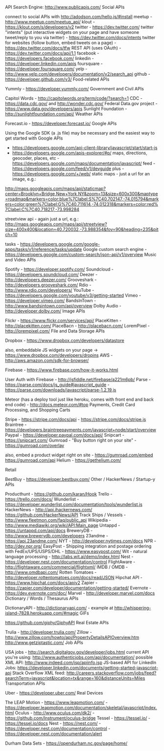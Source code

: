 API Search Engine: http://www.publicapis.com/
Social APIs

connect to social APIs with http://adodson.com/hello.js/#install
meetup - http://www.meetup.com/meetup_api/
klout - https://klout.com/s/developers/v2
twitter - https://dev.twitter.com/
twitter "intents" (put interactive widgets on your page and have someone tweet/reply to you via twitter) - https://dev.twitter.com/docs/intents
twitter for websites (follow button, embed tweets on a page) - https://dev.twitter.com/docs/tfw
REST API (uses OAuth) - https://dev.twitter.com/docs/api/1.1
facebook - https://developers.facebook.com/
linkedin - https://developer.linkedin.com/apis
foursquare - https://developer.foursquare.com/
yelp - http://www.yelp.com/developers/documentation/v2/search_api
github - https://developer.github.com/v3/
Food-related APIs

Yummly - https://developer.yummly.com/
Government and Civil APIs

Capitol Words - http://capitolwords.org/term/code/?search=1
CDC - https://data.cdc.gov/ and http://wonder.cdc.gov/
Federal Data.gov project - https://www.data.gov/developers/apis
Sunlight Foundation - http://sunlightfoundation.com/api/
Weather APIs

Forecast.io - https://developer.forecast.io/
Google APIs

Using the Google SDK (a .js file) may be necessary and the easiest way to get started with Google APIs

- https://developers.google.com/api-client-library/javascript/start/start-js
- https://developers.google.com/apis-explorer/#p/
maps, directions, geocoder, places, etc - https://developers.google.com/maps/documentation/javascript/
feed - https://developers.google.com/feed/v1/devguide
plus - https://developers.google.com/+/web/
static maps - just a url for an image, e.g.:

http://maps.googleapis.com/maps/api/staticmap?center=Brooklyn+Bridge,New+York,NY&zoom=13&size=600x300&maptype=roadmap&markers=color:blue%7Clabel:S%7C40.702147,-74.015794&markers=color:green%7Clabel:G%7C40.711614,-74.012318&markers=color:red%7Clabel:C%7C40.718217,-73.998284

streetview api - again just a url, e.g.: http://maps.googleapis.com/maps/api/streetview?size=400x400&location=40.720032,-73.988354&fov=90&heading=235&pitch=10

tasks - https://developers.google.com/google-apps/tasks/v1/reference/tasks/update
Google custom search engine - https://developers.google.com/custom-search/json-api/v1/overview
Music and Video APIs

Spotify - https://developer.spotify.com/
Soundcloud - https://developers.soundcloud.com/
Deezer - http://developers.deezer.com/
Grooveshark - http://developers.grooveshark.com/
Rdio - http://www.rdio.com/developers/
YouTube - https://developers.google.com/youtube/v3/getting-started
Vimeo - https://developer.vimeo.com/
BandsInTown - http://www.bandsintown.com/api/overview
Dolby Audio - http://developer.dolby.com/
Image APIs

Flickr - https://www.flickr.com/services/api/
PlaceKitten - http://placekitten.com/
PlaceBacn - http://placebacn.com/
LoremPixel - http://lorempixel.com/
File and Data Storage APIs

Dropbox - https://www.dropbox.com/developers/datastore

also, embeddable JS widgets on your page -> https://www.dropbox.com/developers/dropins
AWS - http://aws.amazon.com/sdk-for-browser/

Firebase - https://www.firebase.com/how-it-works.html

User Auth with Firebase - http://jsfiddle.net/firebase/a221m6pb/
Parse - https://parse.com/docs/js_guide#javascript_guide - https://parse.com/downloads/javascript/parse-1.2.19.js

Meteor (has a deploy tool just like heroku, comes with front end and back end code) - http://docs.meteor.com/#top
Payments, Credit Card Processing, and Shopping Carts

Stripe - https://stripe.com/docs/api - https://stripe.com/docs/stripe.js
Braintree - https://developers.braintreepayments.com/javascript+node/start/overview
Paypal - https://developer.paypal.com/docs/api/
Snipcart - https://snipcart.com/
Gumroad - "Buy button right on your site" - https://gumroad.com/overlay

also, embed a product widget right on site - https://gumroad.com/embed
https://gumroad.com/api
Helium - https://gethelium.com/

Retail

BestBuy - https://developer.bestbuy.com/
Other / HackerNews / Startup-y APIs

Producthunt - https://github.com/karan/Hook
Trello - https://trello.com/docs/
Wunderlist - https://developer.wunderlist.com/documentation/tools/wunderlist.js
HackerNews - http://api.ihackernews.com/
https://github.com/HackerNews/API
Track Ships / Vessels - http://www.fleetmon.com/faq/public_api
Wikipedia - http://www.mediawiki.org/wiki/API:Main_page
Untappd - https://untappd.com/api/docs
BreweryDB - http://www.brewerydb.com/developers
23andme - https://api.23andme.com/
NYT - http://developer.nytimes.com/docs
NPR - http://dev.npr.org/
EasyPost - Shipping integration and postage ordering with FedEx/UPS/USPS/DHL - https://www.easypost.com/
Wit - natural language processing - http://labs.wit.ai/demo/index.html
Nest - https://developer.nest.com/documentation/control
FlightAware - http://flightaware.com/commercial/flightxml/
IMDB / OMDB - http://www.omdbapi.com/
Rotten Tomatoes - http://developer.rottentomatoes.com/docs/read/JSON
Hipchat API - https://www.hipchat.com/docs/apiv2
Zapier - https://zapier.com/developer/documentation/getting-started/
Evernote - https://dev.evernote.com/doc/
Marvel - http://developer.marvel.com/docs
Dictionary / Words / Thesaurus APIs

DictionaryAPI - http://dictionaryapi.com/ - example at http://whispering-island-7828.herokuapp.com/#magic
GIFs

https://github.com/giphy/GiphyAPI
Real Estate APIs

Trulia - http://developer.trulia.com/
Zillow - http://www.zillow.com/howto/api/PropertyDetailsAPIOverview.htm
http://www.getziptastic.com/
Job APIs

USA jobs - http://search.digitalgov.gov/developer/jobs.html
current API you're using: http://www.authenticjobs.com/api/documentation/
possible XML API: http://www.indeed.com/jsp/apiinfo.jsp
JS-based API for LinkedIn Jobs: https://developer.linkedin.com/documents/getting-started-javascript-api
Stack Overflow XML feed: http://careers.stackoverflow.com/jobs/feed?searchTerm=javascript&location=tx&range=160&distanceUnits=Miles
Transportation APIs

Uber - https://developer.uber.com/
Real Devices

The LEAP Motion - https://www.leapmotion.com/ - https://developer.leapmotion.com/documentation/skeletal/javascript/index.html
Oculus - http://www.oculus.com/dk2/ - https://github.com/Instrument/oculus-bridge
Tessel - https://tessel.io/ - https://tessel.io/docs
Nest - https://nest.com/ - https://developer.nest.com/documentation/control - https://developer.nest.com/documentation/alert

Durham Data Sets - https://opendurham.nc.gov/page/home/

